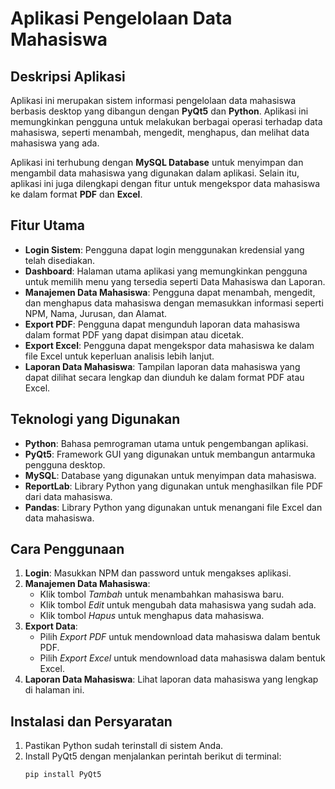 # Aplikasi Pengelolaan Data Mahasiswa

## Deskripsi Aplikasi
Aplikasi ini merupakan sistem informasi pengelolaan data mahasiswa berbasis desktop yang dibangun dengan **PyQt5** dan **Python**. Aplikasi ini memungkinkan pengguna untuk melakukan berbagai operasi terhadap data mahasiswa, seperti menambah, mengedit, menghapus, dan melihat data mahasiswa yang ada.

Aplikasi ini terhubung dengan **MySQL Database** untuk menyimpan dan mengambil data mahasiswa yang digunakan dalam aplikasi. Selain itu, aplikasi ini juga dilengkapi dengan fitur untuk mengekspor data mahasiswa ke dalam format **PDF** dan **Excel**.

## Fitur Utama
- **Login Sistem**: Pengguna dapat login menggunakan kredensial yang telah disediakan.
- **Dashboard**: Halaman utama aplikasi yang memungkinkan pengguna untuk memilih menu yang tersedia seperti Data Mahasiswa dan Laporan.
- **Manajemen Data Mahasiswa**: Pengguna dapat menambah, mengedit, dan menghapus data mahasiswa dengan memasukkan informasi seperti NPM, Nama, Jurusan, dan Alamat.
- **Export PDF**: Pengguna dapat mengunduh laporan data mahasiswa dalam format PDF yang dapat disimpan atau dicetak.
- **Export Excel**: Pengguna dapat mengekspor data mahasiswa ke dalam file Excel untuk keperluan analisis lebih lanjut.
- **Laporan Data Mahasiswa**: Tampilan laporan data mahasiswa yang dapat dilihat secara lengkap dan diunduh ke dalam format PDF atau Excel.

## Teknologi yang Digunakan
- **Python**: Bahasa pemrograman utama untuk pengembangan aplikasi.
- **PyQt5**: Framework GUI yang digunakan untuk membangun antarmuka pengguna desktop.
- **MySQL**: Database yang digunakan untuk menyimpan data mahasiswa.
- **ReportLab**: Library Python yang digunakan untuk menghasilkan file PDF dari data mahasiswa.
- **Pandas**: Library Python yang digunakan untuk menangani file Excel dan data mahasiswa.

## Cara Penggunaan
1. **Login**: Masukkan NPM dan password untuk mengakses aplikasi.
2. **Manajemen Data Mahasiswa**:
    - Klik tombol *Tambah* untuk menambahkan mahasiswa baru.
    - Klik tombol *Edit* untuk mengubah data mahasiswa yang sudah ada.
    - Klik tombol *Hapus* untuk menghapus data mahasiswa.
3. **Export Data**:
    - Pilih *Export PDF* untuk mendownload data mahasiswa dalam bentuk PDF.
    - Pilih *Export Excel* untuk mendownload data mahasiswa dalam bentuk Excel.
4. **Laporan Data Mahasiswa**: Lihat laporan data mahasiswa yang lengkap di halaman ini.

## Instalasi dan Persyaratan
1. Pastikan Python sudah terinstall di sistem Anda.
2. Install PyQt5 dengan menjalankan perintah berikut di terminal:
   ```bash
   pip install PyQt5

